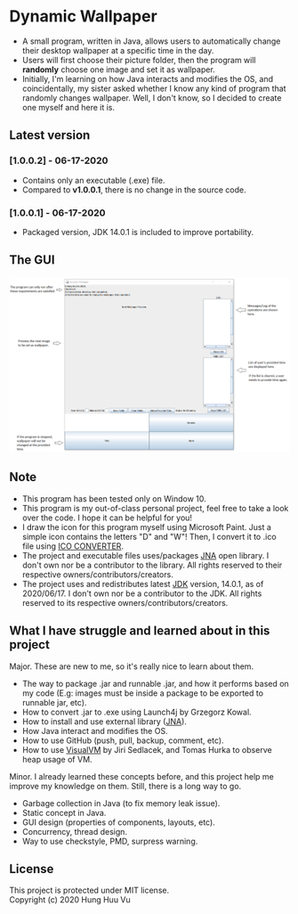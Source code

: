 # Dynamic Wallpaper
- A small program, written in Java, allows users to automatically change their desktop wallpaper at a specific time in the day.
- Users will first choose their picture folder, then the program will **randomly** choose one image and set it as wallpaper.
- Initially, I'm learning on how Java interacts and modifies the OS, and coincidentally, my sister asked whether I know any kind of program that randomly changes wallpaper. Well, I don't know, so I decided to create one myself and here it is.

## Latest version
### [1.0.0.2] - 06-17-2020 
- Contains only an executable (.exe) file.
- Compared to **v1.0.0.1**, there is no change in the source code.
### [1.0.0.1] - 06-17-2020 
- Packaged version, JDK 14.0.1 is included to improve portability.

## The GUI
<!---
![](https://github.com/hunghvu/dynamic-wallpaper/blob/master/dynamic-wallpaper/ImageForREADME/Guide.png) 
//This is also a way to display image in markdown, but the img will not be displayed properly in published GitHub site
-->
<img src="dynamic-wallpaper/ImageForREADME/Guide.png" alt="dynamic-wallpaper/ImageForREADME/Guide.png">

## Note
- This program has been tested only on Window 10.
- This program is my out-of-class personal project, feel free to take a look over the code. I hope it can be helpful for you!
- I draw the icon for this program myself using Microsoft Paint. Just a simple icon contains the letters "D" and "W"! Then, I convert it to .ico file using [ICO CONVERTER](https://www.icoconverter.com/).
- The project and executable files uses/packages [JNA](https://github.com/java-native-access/jna) open library. I don't own nor be a contributor to the library. All rights reserved to their respective owners/contributors/creators.
- The project uses and redistributes latest [JDK](https://www.oracle.com/java/technologies/javase-downloads.html) version, 14.0.1, as of 2020/06/17. I don't own nor be a contributor to the JDK. All rights reserved to its respective owners/contributors/creators.

## What I have struggle and learned about in this project
Major. These are new to me, so it's really nice to learn about them.
- The way to package .jar and runnable .jar, and how it performs based on my code (E.g: images must be inside a package to be exported to runnable jar, etc).
- How to convert .jar to .exe using Launch4j by Grzegorz Kowal.
- How to install and use external library ([JNA](https://github.com/java-native-access/jna)).
- How Java interact and modifies the OS.
- How to use GitHub (push, pull, backup, comment, etc).
- How to use [VisualVM](https://visualvm.github.io/features.html) by Jiri Sedlacek, and Tomas Hurka to observe heap usage of VM.

Minor. I already learned these concepts before, and this project help me improve my knowledge on them. Still, there is a long way to go.
- Garbage collection in Java (to fix memory leak issue).
- Static concept in Java.
- GUI design (properties of components, layouts, etc).
- Concurrency, thread design.
- Way to use checkstyle, PMD, surpress warning.

## License
This project is protected under MIT license. <br>
Copyright (c) 2020 Hung Huu Vu
